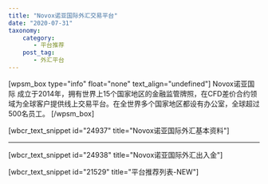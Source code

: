 ```yaml
---
title: "Novox诺亚国际外汇交易平台"
date: "2020-07-31"
taxonomy:
    category: 
       - 平台推荐
    post_tag: 
       - 外汇平台
---
```


\[wpsm\_box type="info" float="none" text\_align="undefined"\] Novox诺亚国际 成立于2014年，拥有世界上15个国家地区的金融监管牌照，在CFD差价合约领域为全球客户提供线上交易平台。在全世界多个国家地区都设有办公室，全球超过500名员工。 \[/wpsm\_box\]

\[wbcr\_text\_snippet id="24937" title="Novox诺亚国际外汇基本资料"\]

* * *

\[wbcr\_text\_snippet id="24938" title="Novox诺亚国际外汇出入金"\]

\[wbcr\_text\_snippet id="21529" title="平台推荐列表-NEW"\]
